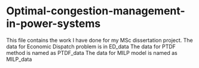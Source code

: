 # Optimal-congestion-management-in-power-systems
This file contains the work I have done for my MSc dissertation project.
The data for Economic Dispatch problem is in ED_data
The data for PTDF method is named as PTDF_data
The data for MILP model is named as MILP_data 
